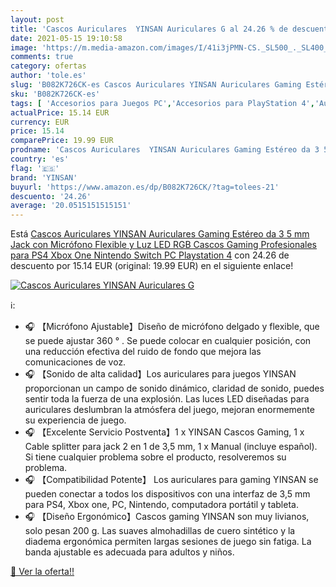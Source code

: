 ```yaml
---
layout: post
title: 'Cascos Auriculares  YINSAN Auriculares G al 24.26 % de descuento'
date: 2021-05-15 19:10:58
image: 'https://m.media-amazon.com/images/I/41i3jPMN-CS._SL500_._SL400_.jpg'
comments: true
category: ofertas
author: 'tole.es'
slug: 'B082K726CK-es Cascos Auriculares YINSAN Auriculares Gaming Estéreo da 3...'
sku: 'B082K726CK-es'
tags: [ 'Accesorios para Juegos PC','Accesorios para PlayStation 4','Auriculares gaming con micrófono para PlayStation 4','Electrónica','Hardware y juegos para PlayStation 4','Hardware y juegos para Xbox One','Juegos y Accesorios para PC','Videojuegos','nintendo','playstation','ps4','xbox','yinsan', ]
actualPrice: 15.14 EUR
currency: EUR
price: 15.14
comparePrice: 19.99 EUR
prodname: 'Cascos Auriculares  YINSAN Auriculares Gaming Estéreo da 3 5 mm Jack con Micrófono Flexible y Luz LED RGB  Cascos Gaming Profesionales para PS4 Xbox One Nintendo Switch PC Playstation 4'
country: 'es'
flag: '🇪🇸'
brand: 'YINSAN'
buyurl: 'https://www.amazon.es/dp/B082K726CK/?tag=tolees-21'
descuento: '24.26'
average: '20.0515151515151'
---
```


Está [Cascos Auriculares  YINSAN Auriculares Gaming Estéreo da 3 5 mm Jack con Micrófono Flexible y Luz LED RGB  Cascos Gaming Profesionales para PS4 Xbox One Nintendo Switch PC Playstation 4](https://www.amazon.es/dp/B082K726CK/?tag=tolees-21) con 24.26 de descuento por 15.14 EUR (original: 19.99 EUR) en el siguiente enlace!

[![Cascos Auriculares  YINSAN Auriculares G](https://m.media-amazon.com/images/I/41i3jPMN-CS._SL500_._SL400_.jpg)](https://www.amazon.es/dp/B082K726CK/?tag=tolees-21)

ℹ️:

- 🎧 【Micrófono Ajustable】Diseño de micrófono delgado y flexible, que se puede ajustar 360 ° . Se puede colocar en cualquier posición, con una reducción efectiva del ruido de fondo que mejora las comunicaciones de voz.
- 🎧 【Sonido de alta calidad】Los auriculares para juegos YINSAN proporcionan un campo de sonido dinámico, claridad de sonido, puedes sentir toda la fuerza de una explosión. Las luces LED diseñadas para auriculares deslumbran la atmósfera del juego, mejoran enormemente su experiencia de juego.
- 🎧 【Excelente Servicio Postventa】1 x YINSAN Cascos Gaming, 1 x Cable splitter para jack 2 en 1 de 3,5 mm, 1 x Manual (incluye español). Si tiene cualquier problema sobre el producto, resolveremos su problema.
- 🎧 【Compatibilidad Potente】 Los auriculares para gaming YINSAN se pueden conectar a todos los dispositivos con una interfaz de 3,5 mm para PS4, Xbox one, PC, Nintendo, computadora portátil y tableta.
- 🎧 【Diseño Ergonómico】Cascos gaming YINSAN son muy livianos, solo pesan 200 g. Las suaves almohadillas de cuero sintético y la diadema ergonómica permiten largas sesiones de juego sin fatiga. La banda ajustable es adecuada para adultos y niños.

[🛒 Ver la oferta!!](https://www.amazon.es/dp/B082K726CK/?tag=tolees-21)
